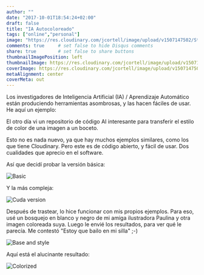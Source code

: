 ```yaml
---
author: ""
date: "2017-10-01T18:54:24+02:00"
draft: false
title: "IA Autocoloreado"
tags: ["online","personal"]
image: "https://res.cloudinary.com/jcortell/image/upload/v1507147502/Style2Paint_c0kija.png"
comments: true     # set false to hide Disqus comments
share: true        # set false to share buttons
thumbnailImagePosition: left
thumbnailImage: https://res.cloudinary.com/jcortell/image/upload/v1507147502/Style2Paint_c0kija.png
coverImage: https://res.cloudinary.com/jcortell/image/upload/v1507147502/Style2Paint_c0kija.png
metaAlignment: center
coverMeta: out
---
```


Los investigadores de Inteligencia Artificial (IA) / Aprendizaje Automático están produciendo herramientas asombrosas, y las hacen fáciles de usar. He aquí un ejemplo:

<!--more-->

El otro día vi un repositorio de código AI interesante para transferir el estilo de color de una imagen a un boceto.

Esto no es nada nuevo, ya que hay muchos ejemplos similares, como los que tiene Cloudinary. Pero este es de código abierto, y fácil de usar. Dos cualidades que aprecio en el software.

Así que decidí probar la versión básica:

![Basic](https://res.cloudinary.com/jcortell/image/upload/v1507152307/CPUserver_python_3_nhlj93.png "Simplified pseudo code") 

Y la más compleja:

![Cuda version](https://res.cloudinary.com/jcortell/image/upload/v1507152307/GPU_Cuda_python_3-6_m2klcn.png  "Simplified pseudo code with Cuda")

Después de trastear, lo hice funcionar con mis propios ejemplos. Para eso, usé un bosquejo en blanco y negro de mi amiga ilustradora Paulina y otra imagen coloreada suya. Luego le envié los resultados, para ver qué le parecía. Me contestó "Estoy que bailo en mi silla" ;-)

![Base and style](https://res.cloudinary.com/jcortell/image/upload/v1507147502/Style2Paint_c0kija.png) 

Aquí está el alucinante resultado:

![Colorized](https://res.cloudinary.com/jcortell/image/upload/v1507147501/colorized_t2vhwn.jpg) 